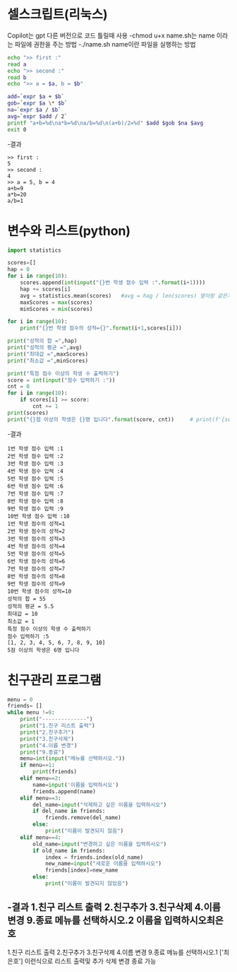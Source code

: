 # 셀스크립트(리눅스)
Copilot는 gpt 다른 버전으로 코드 틀릴때 사용 
-chmod u+x name.sh는 name 이라는 파일에 권한을 주는 방법 
-./name.sh name이란 파일을 실행하는 방법
```sh
echo ">> first :"
read a
echo ">> second :"
read b
echo ">> a = $a, b = $b"

add=`expr $a + $b`
gob=`expr $a \* $b`
na=`expr $a / $b`
avg=`expr $add / 2`
printf "a+b=%d\na*b=%d\na/b=%d\n(a+b)/2=%d" $add $gob $na $avg 
exit 0
```
-결과 
```
>> first :
5
>> second :
4
>> a = 5, b = 4
a+b=9
a*b=20
a/b=1
```
# 변수와 리스트(python)
```python
import statistics

scores=[]
hap = 0
for i in range(10):
    scores.append(int(input("{}번 학생 점수 입력 :".format(i+1))))
    hap += scores[i]
    avg = statistics.mean(scores)   #avg = hag / len(scores) 옆이랑 같은거
    maxScores = max(scores)
    minScores = min(scores)

for i in range(10):
    print("{}번 학생 점수의 성적={}".format(i+1,scores[i]))

print("성적의 합 =",hap)
print("성적의 평균 =",avg)
print("최대값 =",maxScores)
print("최소값 =",minScores)

print("특정 점수 이상의 학생 수 출력하기")
score = int(input("점수 입력하기 :"))
cnt = 0
for i in range(10):
    if scores[i] >= score:
        cnt += 1
print(scores)
print("{}점 이상의 학생은 {}명 입니다".format(score, cnt))     # print(f'{score}점 이상의 학생은 {cnt}입니다') 2개는 코드 
```
-결과 
```
1번 학생 점수 입력 :1
2번 학생 점수 입력 :2
3번 학생 점수 입력 :3
4번 학생 점수 입력 :4
5번 학생 점수 입력 :5
6번 학생 점수 입력 :6
7번 학생 점수 입력 :7
8번 학생 점수 입력 :8
9번 학생 점수 입력 :9
10번 학생 점수 입력 :10
1번 학생 점수의 성적=1
2번 학생 점수의 성적=2
3번 학생 점수의 성적=3
4번 학생 점수의 성적=4
5번 학생 점수의 성적=5
6번 학생 점수의 성적=6
7번 학생 점수의 성적=7
8번 학생 점수의 성적=8
9번 학생 점수의 성적=9
10번 학생 점수의 성적=10
성적의 합 = 55
성적의 평균 = 5.5
최대값 = 10
최소값 = 1
특정 점수 이상의 학생 수 출력하기
점수 입력하기 :5
[1, 2, 3, 4, 5, 6, 7, 8, 9, 10]
5점 이상의 학생은 6명 입니다
```
# 친구관리 프로그램
```python
menu = 0
friends= []
while menu !=9:
    print("--------------")
    print("1.친구 리스트 출력")
    print("2.친구추가")
    print("3.친구삭제")
    print("4.이름 변경")
    print("9.종료")
    menu=int(input("메뉴를 선택하시오."))
    if menu==1:
        print(friends)
    elif menu==2:
        name=input('이름을 입력하시오')
        friends.append(name)
    elif menu==3:
        del_name=input("삭제하고 싶은 이름을 입력하시오")
        if del_name in friends:
            friends.remove(del_name)
        else:
            print("이름이 발견되지 않음")
    elif menu==4:
        old_name=input("변경하고 싶은 이름을 입력하시오")
        if old_name in friends:
            index = friends.index(old_name)
            new_name=input("새로운 이름을 입력하시오")
            friends[index]=new_name
        else:
            print("이름이 발견되지 않았음")
```
-결과
1.친구 리스트 출력
2.친구추가
3.친구삭제
4.이름 변경
9.종료
메뉴를 선택하시오.2
이름을 입력하시오최은호
-------------
1.친구 리스트 출력
2.친구추가
3.친구삭제
4.이름 변경
9.종료
메뉴를 선택하시오.1
['최은호'] 이런식으로 리스트 출력및 추가 삭제 변경 종료 가능
```
